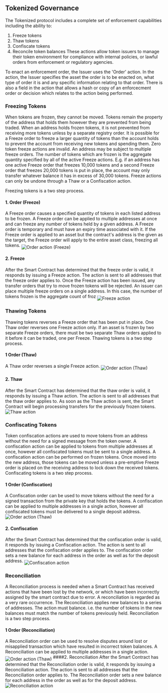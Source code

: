 ## Tokenized Governance
The Tokenized protocol includes a complete set of enforcement capabilities including the ability to:
1. Freeze tokens
2. Thaw tokens
3. Confiscate tokens
4. Reconcile token balances
These actions allow token issuers to manage their token environment for compliance with internal policies, or lawful orders from enforcement or regulatory agencies. 

To enact an enforcement order, the Issuer uses the 'Order' action. In the action, the Issuer specifies the asset the order is to be enacted on, what type of order it is and any specific information relating to that order. There is also a field in the action that allows a hash or copy of an enforcecment order or decision which relates to the action being performed.

### Freezing Tokens
When tokens are frozen, they cannot be moved. Tokens remain the property of the address that holds them however they are prevented from being traded.
When an address holds frozen tokens, it is not prevented from receiving more tokens unless by a separate registry order. It is possible for a Freeze order to freeze a larger quantity of tokens than the account holds to prevent the account from receiving new tokens and spending them. Zero token freeze actions are invalid.
An address may be subject to multiple freeze orders. The number of tokens which are frozen is the aggregate quantity specified by all of the active Freeze actions. E.g. if an address has one active Freeze order that freezes 10,000 tokens and a second Freeze order that freezes 20,000 tokens is put in place, the account may only transfer whatever balance it has in excess of 30,000 tokens. Freeze actions can only be undone through a Thaw or a Confiscation action. 

Freezing tokens is a two step process.
#### 1. Order (Freeze)
A Freeze order causes a specified quantity of tokens in each listed address to be frozen. A Freeze order can be applied to multiple addresses at once and can freeze any number of tokens held by a given address.
A Freeze order is temporary and must have an expiry time associated with it.
If the Freeze order is applied to an asset but the contract's address is the given as the target, the Freeze order will apply to the entire asset class, freezing all tokens.
<img src="https://raw.githubusercontent.com/tokenized/docs/master/images/order-action-freeze.svg?sanitize=true" alt="Order action (Freeze)" align="middle">
#### 2. Freeze
After the Smart Contract has determined that the freeze order is valid, it responds by issuing a Freeze action. The action is sent to all addresses that the freeze order applies to. Once the Freeze action has been issued, any transfer orders that try to move frozen tokens will be rejected.
An issuer can place multiple freeze orders on a single address. In this case, the number of tokens frozen is the aggregate count of froz
<img src="https://raw.githubusercontent.com/tokenized/docs/master/images/freeze-action.svg?sanitize=true" alt="Freeze action" align="middle">

### Thawing Tokens
Thawing tokens reverses a Freeze order that has been put in place. One Thaw order reverses one Freeze action only. If an asset is frozen by two separate Freeze orders, there must be two separate Thaw orders applied to it before it can be traded, one per Freeze. 
Thawing tokens is a two step process.

#### 1 Order (Thaw)
A Thaw order reverses a single Freeze action.
<img src="https://raw.githubusercontent.com/tokenized/docs/master/images/order-action-thaw.svg?sanitize=true" alt="Order action (Thaw)" align="middle">
#### 2. Thaw
After the Smart Contract has determined that the thaw order is valid, it responds by issuing a Thaw action. The action is sent to all addresses that the thaw order applies to. As soon as the Thaw action is sent, the Smart Contract will begin processing transfers for the previously frozen tokens.
<img src="https://raw.githubusercontent.com/tokenized/docs/master/images/thaw-action.svg?sanitize=true" alt="Thaw action" align="middle">

### Confiscating Tokens
Token confiscation actions are used to move tokens from an address without the need for a signed message from the token owner. A confiscation action can be applied to tokens from multiple addresses at once, however all confiscated tokens must be sent to a single address. A confiscation action can be performed on frozen tokens. Once moved into the new address, those tokens can be moved unless a pre-emptive Freeze order is placed on the receiving address to lock down the received tokens.
Confiscating tokens is a two step process.

#### 1 Order (Confiscation)
A Confiscation order can be used to move tokens without the need for a signed transaction from the private key that holds the tokens. A confiscation can be applied to multiple addresses in a single action, however all confiscated tokens must be delivered to a single deposit address.
<img src="https://raw.githubusercontent.com/tokenized/docs/master/images/order-action-confiscation.svg?sanitize=true" alt="Order action (Thaw)" align="middle">
#### 2. Confiscation
After the Smart Contract has determined that the confiscation order is valid, it responds by issuing a Confiscation action. The action is sent to all addresses that the confiscation order applies to. The confiscation order sets a new balance for each address in the order as well as for the deposit address.
<img src="https://raw.githubusercontent.com/tokenized/docs/master/images/confiscation-action.svg?sanitize=true" alt="Confiscation action" align="middle">

### Reconciliation
A Reconciliation process is needed when a Smart Contract has received actions that have been lost by the network, or which have been incorrectly assigned by the smart contract due to error. A reconciliation is regarded as a very rare occurrence.
The Reconciliation applies new balances to a series of addresses. The action must balance. i.e. the number of tokens in the new balances must match the number of tokens previously held.
Reconciliation is a two step process.

#### 1 Order (Reconciliation)
A Reconciliation order can be used to resolve disputes around lost or misapplied transaction which have resulted in incorrect token balances. A Reconciliation can be applied to multiple addresses in a single action.
<img src="https://raw.githubusercontent.com/tokenized/docs/master/images/order-action-reconciliation.svg?sanitize=true" alt="Order action (Thaw)" align="middle">
####2. Reconciliation
After the Smart Contract has determined that the Reconciliation order is valid, it responds by issuing a Reconciliation action. The action is sent to all addresses that the Reconciliation order applies to. The Reconciliation order sets a new balance for each address in the order as well as for the deposit address.
<img src="https://raw.githubusercontent.com/tokenized/docs/master/images/reconciliation-action.svg?sanitize=true" alt="Reconciliation action" align="middle">
